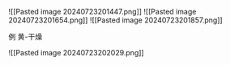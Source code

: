 ![[Pasted image 20240723201447.png]]
![[Pasted image 20240723201654.png]]
![[Pasted image 20240723201857.png]]

例
黄-干燥


![[Pasted image 20240723202029.png]]

